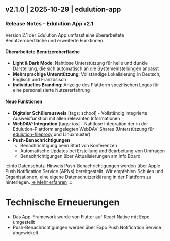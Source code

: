 ## v2.1.0 | 2025-10-29 | edulution-app

### Release Notes – Edulution App v2.1

Version 2.1 der Edulution App umfasst eine überarbeitete Benutzeroberfläche und erweiterte Funktionen.

#### Überarbeitete Benutzeroberfläche

- **Light & Dark Mode**: Nahtlose Unterstützung für helle und dunkle Darstellung, die sich automatisch an die Systemeinstellungen anpasst
- **Mehrsprachige Unterstützung**: Vollständige Lokalisierung in Deutsch, Englisch und Französisch
- **Individuelles Branding**: Anzeige des Plattform spezifischen Logos für eine personalisierte Nutzererfahrung

#### Neue Funktionen

- **Digitaler Schülerausweis** [tags: school] - Vollständig integrierte Ausweisfunktion mit allen relevanten Informationen
- **WebDAV-Integration** [tags: ios] - Nahtlose Integration der in der Edulution-Plattform angelegten WebDAV-Shares (Unterstützung für [edulution-fileproxy](https://docs.edulution.io/edulution-ui/edulution-fileproxy/) und Linuxmuster)
- **Push-Benachrichtigungen**
    - Benachrichtigung beim Start von Konferenzen
    - Automatische Updates bei Erstellung und Bearbeitung von Umfragen
    - Benachrichtigungen über Aktualisierungen am Info Board

:::info Datenschutz-Hinweis
Push-Benachrichtigungen werden über Apple Push Notification Service (APNs) bereitgestellt. Wir empfehlen Schulen und Organisationen, eine eigene Datenschutzerklärung in der Plattform zu hinterlegen.
[→ Mehr erfahren](/docs/edulution-ui/features/impressum-datenschutz)
:::


# Technische Erneuerungen
- Das App-Framework wurde von Flutter auf React Native mit Expo umgestellt
- Push-Benachrichtigungen werden über Expo Push Notification Service abgewickelt